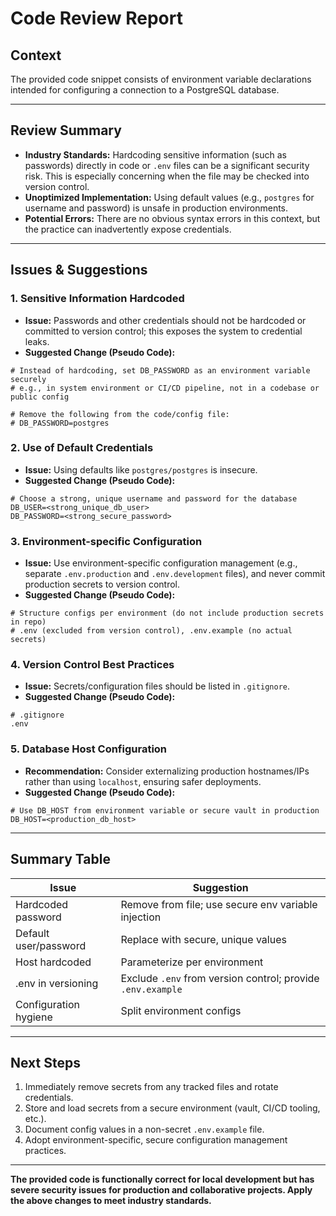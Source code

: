 # Code Review Report

## Context

The provided code snippet consists of environment variable declarations intended for configuring a connection to a PostgreSQL database.

---

## Review Summary

- **Industry Standards:** Hardcoding sensitive information (such as passwords) directly in code or `.env` files can be a significant security risk. This is especially concerning when the file may be checked into version control.
- **Unoptimized Implementation:** Using default values (e.g., `postgres` for username and password) is unsafe in production environments.
- **Potential Errors:** There are no obvious syntax errors in this context, but the practice can inadvertently expose credentials.

---

## Issues & Suggestions

### 1. Sensitive Information Hardcoded

- **Issue:** Passwords and other credentials should not be hardcoded or committed to version control; this exposes the system to credential leaks.
- **Suggested Change (Pseudo Code):**

```pseudo
# Instead of hardcoding, set DB_PASSWORD as an environment variable securely
# e.g., in system environment or CI/CD pipeline, not in a codebase or public config

# Remove the following from the code/config file:
# DB_PASSWORD=postgres
```

### 2. Use of Default Credentials

- **Issue:** Using defaults like `postgres/postgres` is insecure.
- **Suggested Change (Pseudo Code):**

```pseudo
# Choose a strong, unique username and password for the database
DB_USER=<strong_unique_db_user>
DB_PASSWORD=<strong_secure_password>
```

### 3. Environment-specific Configuration

- **Issue:** Use environment-specific configuration management (e.g., separate `.env.production` and `.env.development` files), and never commit production secrets to version control.
- **Suggested Change (Pseudo Code):**

```pseudo
# Structure configs per environment (do not include production secrets in repo)
# .env (excluded from version control), .env.example (no actual secrets)
```

### 4. Version Control Best Practices

- **Issue:** Secrets/configuration files should be listed in `.gitignore`.
- **Suggested Change (Pseudo Code):**

```pseudo
# .gitignore
.env
```

### 5. Database Host Configuration

- **Recommendation:** Consider externalizing production hostnames/IPs rather than using `localhost`, ensuring safer deployments.
- **Suggested Change (Pseudo Code):**

```pseudo
# Use DB_HOST from environment variable or secure vault in production
DB_HOST=<production_db_host>
```

---

## Summary Table

| Issue                 | Suggestion                                                                                      |
|-----------------------|------------------------------------------------------------------------------------------------|
| Hardcoded password    | Remove from file; use secure env variable injection                                            |
| Default user/password | Replace with secure, unique values                                                            |
| Host hardcoded        | Parameterize per environment                                                                  |
| .env in versioning    | Exclude `.env` from version control; provide `.env.example`                                   |
| Configuration hygiene | Split environment configs                                                                      |

---

## Next Steps

1. Immediately remove secrets from any tracked files and rotate credentials.
2. Store and load secrets from a secure environment (vault, CI/CD tooling, etc.).
3. Document config values in a non-secret `.env.example` file.
4. Adopt environment-specific, secure configuration management practices.

---

**The provided code is functionally correct for local development but has severe security issues for production and collaborative projects. Apply the above changes to meet industry standards.**